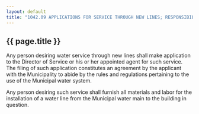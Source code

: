 ---
layout: default 
title: "1042.09 APPLICATIONS FOR SERVICE THROUGH NEW LINES; RESPONSIBILITIES OF APPLICANTS; PAYMENT FOR WATER METERS."---

{{ page.title }}
----------------

Any person desiring water service through new lines shall make
application to the Director of Service or his or her appointed agent for
such service. The filing of such application constitutes an agreement by
the applicant with the Municipality to abide by the rules and
regulations pertaining to the use of the Municipal water system.

Any person desiring such service shall furnish all materials and labor
for the installation of a water line from the Municipal water main to
the building in question.
